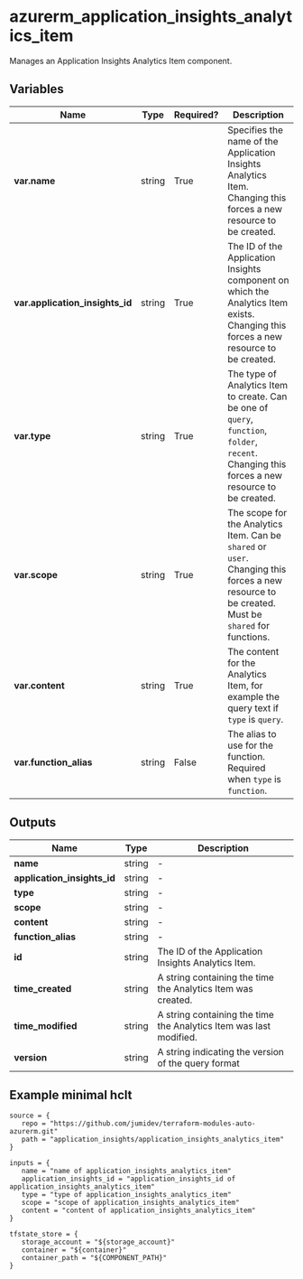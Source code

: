 # azurerm_application_insights_analytics_item

Manages an Application Insights Analytics Item component.

## Variables

| Name | Type | Required? |  Description |
| ---- | ---- | --------- |  ----------- |
| **var.name** | string | True | Specifies the name of the Application Insights Analytics Item. Changing this forces a new resource to be created. | 
| **var.application_insights_id** | string | True | The ID of the Application Insights component on which the Analytics Item exists. Changing this forces a new resource to be created. | 
| **var.type** | string | True | The type of Analytics Item to create. Can be one of `query`, `function`, `folder`, `recent`. Changing this forces a new resource to be created. | 
| **var.scope** | string | True | The scope for the Analytics Item. Can be `shared` or `user`. Changing this forces a new resource to be created. Must be `shared` for functions. | 
| **var.content** | string | True | The content for the Analytics Item, for example the query text if `type` is `query`. | 
| **var.function_alias** | string | False | The alias to use for the function. Required when `type` is `function`. | 



## Outputs

| Name | Type | Description |
| ---- | ---- | --------- | 
| **name** | string  | - | 
| **application_insights_id** | string  | - | 
| **type** | string  | - | 
| **scope** | string  | - | 
| **content** | string  | - | 
| **function_alias** | string  | - | 
| **id** | string  | The ID of the Application Insights Analytics Item. | 
| **time_created** | string  | A string containing the time the Analytics Item was created. | 
| **time_modified** | string  | A string containing the time the Analytics Item was last modified. | 
| **version** | string  | A string indicating the version of the query format | 

## Example minimal hclt

```hcl
source = {
   repo = "https://github.com/jumidev/terraform-modules-auto-azurerm.git" 
   path = "application_insights/application_insights_analytics_item" 
}

inputs = {
   name = "name of application_insights_analytics_item" 
   application_insights_id = "application_insights_id of application_insights_analytics_item" 
   type = "type of application_insights_analytics_item" 
   scope = "scope of application_insights_analytics_item" 
   content = "content of application_insights_analytics_item" 
}

tfstate_store = {
   storage_account = "${storage_account}" 
   container = "${container}" 
   container_path = "${COMPONENT_PATH}" 
}


```